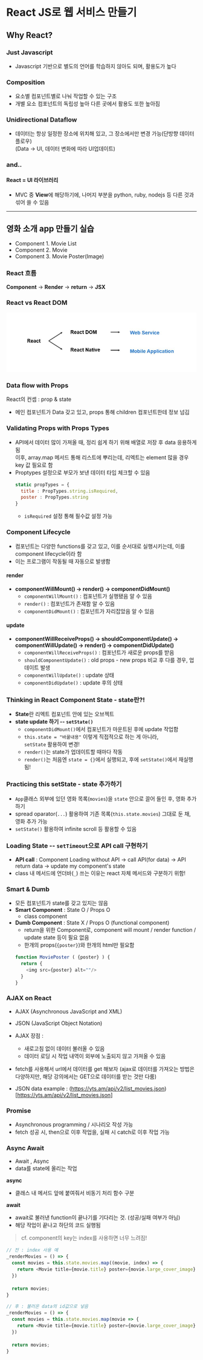 # React JS로 웹 서비스 만들기

## Why React?

### **Just Javascript**
- Javascript 기반으로 별도의 언어를 학습하지 않아도 되며, 활용도가 높다

### **Composition**
  - 요소별 컴포넌트별로 나눠 작업할 수 있는 구조
  - 개별 요소 컴포넌트의 독립성 높아 다른 곳에서 활용도 또한 높아짐
### **Unidirectional Dataflow**
  - 데이터는 항상 일정한 장소에 위치해 있고, 그 장소에서만 변경 가능(단방향 데이터플로우)  
    (Data -> UI, 데이터 변화에 따라 UI업데이트)


### **and..**
#### **React = UI 라이브러리**    
- MVC 중 **View**에 해당하기에, 나머지 부분을 python, ruby, nodejs 등 다른 것과 섞어 쓸 수 있음


- - - 

## 영화 소개 app 만들기 실습

- Component 1. Movie List 
- Component 2. Movie 
- Component 3. Movie Poster(Image)


### React 흐름 
**Component** -> **Render** -> **return** -> **JSX**

### React vs React DOM
![react](react_reactDOM.jpg)

### Data flow with Props
React의 컨셉 : prop & state
- 메인 컴포넌트가 Data 갖고 있고, props 통해 children 컴포넌트한테 정보 넘김

### Validating Props with Props Types
- API에서 데이터 많이 가져올 때, 정리 쉽게 하기 위해 배열로 저장 후 data 응용하게 됨  
  이후, array.map 메서드 통해 리스트에 뿌리는데, 리엑트는 element 많을 경우 key 값 필요로 함
- Proptypes 설정으로 부모가 보낸 데이터 타입 체크할 수 있음
  ```js
  static propTypes = {
    title : PropTypes.string.isRequired,
    poster : PropTypes.string
  }
  ```
  - `isRequired` 설정 통해 필수값 설정 가능

### Component Lifecycle
- 컴포넌트는 다양한 functions를 갖고 있고, 이를 순서대로 실행시키는데, 이를 component lifecycle이라 함
- 이는 프로그램이 작동될 때 자동으로 발생함

#### render
- **componentWillMount() -> render() -> componentDidMount()**
  - `componentWillMount()` : 컴포넌트가 실행됐음 알 수 있음
  - `render()` : 컴포넌트가 존재함 알 수 있음
  - `componentDidMount()` : 컴포넌트가 자리잡았음 알 수 있음
#### update
- **componentWillReceiveProps() -> shouldComponentUpdate() -> componentWillUpdate() -> render() -> componentDidUpdate()**
  - `componentWillReceiveProps()` : 컴포넌트가 새로운 props를 받음
  - `shouldComponentUpdate()` : old props - new props 비교 후 다를 경우, 업데이트 발생
  - `componentWillUpdate()` : update 상태
  - `componentDidUpdate()` : update 후의 상태

### Thinking in React Component State - state란?!
- **State**란 리엑트 컴포넌트 안에 있는 오브젝트
- **state update 하기 -- `setState()`**
  - `componentDidMount()`에서 컴포넌트가 마운트된 후에 update 작업함
  - `this.state = "바꿀내용"` 이렇게 직접적으로 하는 게 아니라,   
    `setState` 활용하여 변경!
  - `render()`는 state가 업데이트할 때마다 작동
  - `render()`는 처음엔 `state = {}`에서 실행되고, 후에 `setState()`에서 재실행됨!

### Practicing this setState - state 추가하기
-  `App`클래스 외부에 있던 영화 목록(`movies`)을 `state` 안으로 끌어 들인 후, 영화 추가하기
- spread oparator(`...`) 활용하여 기존 목록(`this.state.movies`) 그대로 둔 채, 영화 추가 가능
- `setState()` 활용하여 infinite scroll 등 활용할 수 있음

### Loading State -- `setTimeout`으로 API call 구현하기
- **API call** : Component Loading without API -> call API(for data) -> API return data -> update my component's state  
- class 내 메서드에 언더바(`_`) 쓰는 이유는 react 자체 메서드와 구분하기 위함!

### Smart & Dumb
- 모든 컴포넌트가 state를 갖고 있지는 않음
- **Smart Component** : State O / Props O
  - class component
- **Dumb Component** : State X / Props O  (functional component)
  - return을 위한 Component로, component will mount / render function / update state 등이 필요 없음
  - 한개의 props(`{poster}`)와 한개의 html만 필요함
  ```js
  function MoviePoster ( {poster} ) {
    return {
      <img src={poster} alt=""/>
    }
  }
  ```

### AJAX on React
- AJAX (Asynchronous JavaScript and XML)
- JSON (JavaScript Object Notation)

- AJAX 장점 :  
  - 새로고침 없이 데이터 불러올 수 있음
  - 데이터 로딩 시 작업 내역이 외부에 노출되지 않고 가져올 수 있음

- fetch를 사용해서 url에서 데이터를 get 해보자
(ajax로 데이터를 가져오는 방법은 다양하지만, 해당 강의에서는 GET으로 데이터를 받는 것만 다룸)


- JSON data example :
  (https://yts.am/api/v2/list_movies.json)[https://yts.am/api/v2/list_movies.json]


### Promise
- Asynchronous programming / 시나리오 작성 가능
- fetch 성공 시, then으로 이후 작업을, 실패 시 catch로 이후 작업 가능

### Async Await
- Await , Async
- data를 state에 올리는 작업

**async**
- 클래스 내 메서드 앞에 붙여줘서 비동기 처리 함수 구분

**await**
-  await로 불러낸 function이 끝나기를 기다리는 것. (성공/실패 여부가 아님)
- 해당 작업이 끝나고 하단의 코드 실행됨

> cf. component의 key는 index를 사용하면 너무 느려짐!
```js
// 전 : index 사용 예
_renderMovies = () => {
  const movies = this.state.movies.map((movie, index) => {
    return <Movie title={movie.title} poster={movie.large_cover_image} key={index}/>
  })

  return movies;
}
```
```js
// 후 : 불러온 data의 id값으로 넣음
_renderMovies = () => {
  const movies = this.state.movies.map(movie => {
    return <Movie title={movie.title} poster={movie.large_cover_image} key={movie.id}/>
  })

  return movies;
}
```